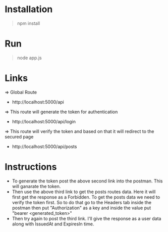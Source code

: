 # Installation

> npm install

# Run

> node app.js

# Links

=> Global Route

- http://localhost:5000/api

=> This route will generate the token for authentication

- http://localhost:5000/api/login

=> This route will verify the token and based on that it will redirect to the secured page
 
- http://localhost:5000/api/posts

# Instructions

- To generate the token post the above second link into the postman. This will ganarate the token.
- Then use the above third link to get the posts routes data. Here it will first get the response as a Forbidden. To get the posts data we need to verify the token first. So to do that go to the Headers tab inside the postman then put "Authorization" as a key and inside the value put "bearer <generated_token>"
- Then try again to post the third link. I'll give the response as a user data along with IssuedAt and ExpiresIn time.

